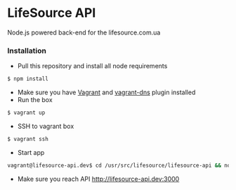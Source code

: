 # LifeSource API

Node.js powered back-end for the lifesource.com.ua

### Installation

  - Pull this repository and install all node requirements

```sh
$ npm install
```

  - Make sure you have [Vagrant] and [vagrant-dns] plugin installed
  - Run the box

```sh
$ vagrant up
```

  - SSH to vagrant box

```sh
$ vagrant ssh
```

  - Start app

```sh
vagrant@lifesource-api.dev$ cd /usr/src/lifesource/lifesource-api && nodejs .
```

  - Make sure you reach API http://lifesource-api.dev:3000

[Vagrant]:https://www.vagrantup.com
[vagrant-dns]:https://github.com/BerlinVagrant/vagrant-dns
